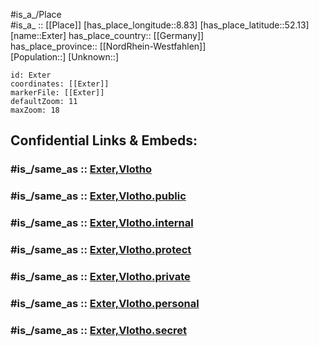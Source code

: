 ﻿---
confidential: public
isDeleted: false
location:
- 52.13
- 8.83
mapmarker: city
mapzoom:
- 7
- 12
SpocWebEntityId: 30105
tags:
- geo/City
type: City
---

#is_a_/Place  
#is_a_ :: [[Place]] 
[has_place_longitude::8.83] 
[has_place_latitude::52.13] 
[name::Exter] 
has_place_country:: [[Germany]]  
has_place_province:: [[NordRhein-Westfahlen]]  
[Population::] 
[Unknown::] 


```leaflet
id: Exter
coordinates: [[Exter]] 
markerFile: [[Exter]] 
defaultZoom: 11 
maxZoom: 18
```


## Confidential Links & Embeds: 

### #is_/same_as :: [Exter,Vlotho](/_Standards/Earth/Continent/Europe/Europe~Central/Germany/Germany~West/Nordrhein-Westfalen/counties~NW/Herford/cities~Herford/Vlotho/Exter,Vlotho.md) 

### #is_/same_as :: [Exter,Vlotho.public](/_public/Earth/Continent/Europe/Europe~Central/Germany/Germany~West/Nordrhein-Westfalen/counties~NW/Herford/cities~Herford/Vlotho/Exter,Vlotho.public.md) 

### #is_/same_as :: [Exter,Vlotho.internal](/_internal/Earth/Continent/Europe/Europe~Central/Germany/Germany~West/Nordrhein-Westfalen/counties~NW/Herford/cities~Herford/Vlotho/Exter,Vlotho.internal.md) 

### #is_/same_as :: [Exter,Vlotho.protect](/_protect/Earth/Continent/Europe/Europe~Central/Germany/Germany~West/Nordrhein-Westfalen/counties~NW/Herford/cities~Herford/Vlotho/Exter,Vlotho.protect.md) 

### #is_/same_as :: [Exter,Vlotho.private](/_private/Earth/Continent/Europe/Europe~Central/Germany/Germany~West/Nordrhein-Westfalen/counties~NW/Herford/cities~Herford/Vlotho/Exter,Vlotho.private.md) 

### #is_/same_as :: [Exter,Vlotho.personal](/_personal/Earth/Continent/Europe/Europe~Central/Germany/Germany~West/Nordrhein-Westfalen/counties~NW/Herford/cities~Herford/Vlotho/Exter,Vlotho.personal.md) 

### #is_/same_as :: [Exter,Vlotho.secret](/_secret/Earth/Continent/Europe/Europe~Central/Germany/Germany~West/Nordrhein-Westfalen/counties~NW/Herford/cities~Herford/Vlotho/Exter,Vlotho.secret.md)

